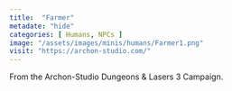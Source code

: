 ```yaml
---
title:  "Farmer"
metadate: "hide"
categories: [ Humans, NPCs ]
image: "/assets/images/minis/humans/Farmer1.png"
visit: "https://archon-studio.com/"
---
```

From the Archon-Studio Dungeons & Lasers 3 Campaign.